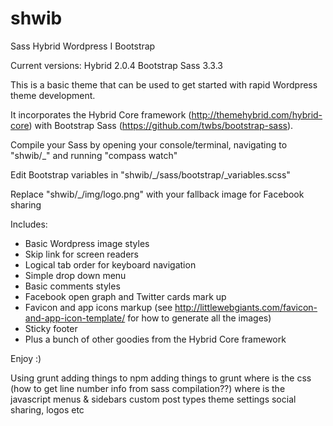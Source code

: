 shwib
=====

Sass
Hybrid
Wordpress
I
Bootstrap

Current versions:
Hybrid 2.0.4
Bootstrap Sass 3.3.3


This is a basic theme that can be used to get started with rapid Wordpress theme development.

It incorporates the Hybrid Core framework (http://themehybrid.com/hybrid-core) with Bootstrap Sass (https://github.com/twbs/bootstrap-sass).

Compile your Sass by opening your console/terminal, navigating to "shwib/_" and running "compass watch"

Edit Bootstrap variables in "shwib/_/sass/bootstrap/_variables.scss"

Replace "shwib/_/img/logo.png" with your fallback image for Facebook sharing

Includes:
- Basic Wordpress image styles
- Skip link for screen readers
- Logical tab order for keyboard navigation
- Simple drop down menu
- Basic comments styles
- Facebook open graph and Twitter cards mark up
- Favicon and app icons markup (see http://littlewebgiants.com/favicon-and-app-icon-template/ for how to generate all the images)
- Sticky footer
- Plus a bunch of other goodies from the Hybrid Core framework

Enjoy :)


Using grunt
adding things to npm
adding things to grunt
where is the css (how to get line number info from sass compilation??)
where is the javascript
menus & sidebars
custom post types
theme settings
social sharing, logos etc
